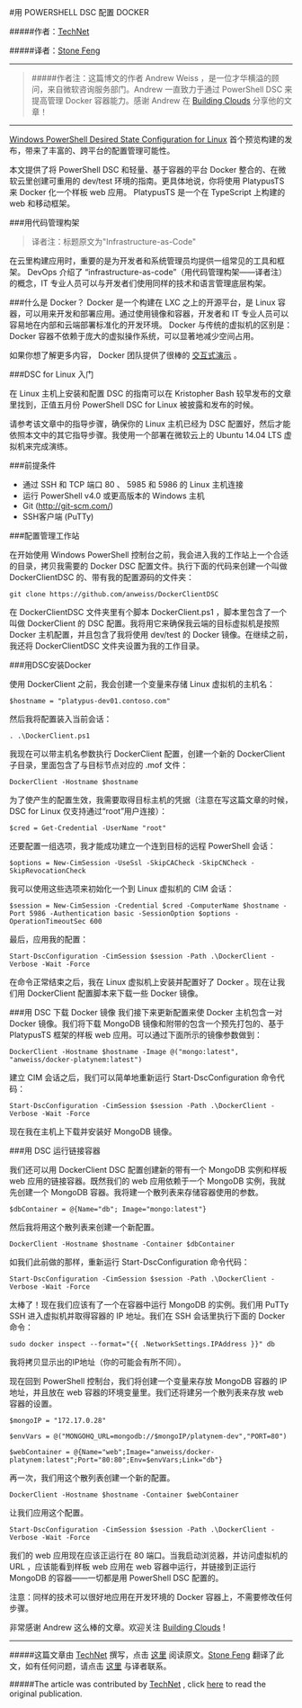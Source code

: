#用 POWERSHELL DSC 配置 DOCKER

#####作者：[TechNet](https://twitter.com/MS_ITPro)

#####译者：[Stone Feng](http://blog.csdn.net/stonefeng)
***
> #####作者注：这篇博文的作者 Andrew Weiss ，是一位才华横溢的顾问，来自微软咨询服务部门。Andrew 一直致力于通过 PowerShell DSC 来提高管理 Docker 容器能力。感谢 Andrew 在 [Building Clouds](http://aka.ms/buildingclouds) 分享他的文章！

***
[Windows PowerShell Desired State Configuration for Linux](https://github.com/MSFTOSSMgmt/WPSDSCLinux) 首个预览构建的发布，带来了丰富的、跨平台的配置管理可能性。

本文提供了将 PowerShell DSC 和轻量、基于容器的平台 Docker 整合的、在微软云里创建可重用的 dev/test 环境的指南。更具体地说，你将使用 PlatypusTS 来 Docker 化一个样板 web 应用。 PlatypusTS 是一个在 TypeScript 上构建的 web 和移动框架。

###用代码管理构架

>译者注：标题原文为"Infrastructure-as-Code"

在云里构建应用时，重要的是为开发者和系统管理员均提供一组常见的工具和框架。 DevOps 介绍了 “infrastructure-as-code”（用代码管理构架——译者注）的概念，IT 专业人员可以与开发者们使用同样的技术和语言管理底层构架。

###什么是 Docker？
Docker 是一个构建在 LXC 之上的开源平台，是 Linux 容器，可以用来开发和部署应用。通过使用镜像和容器，开发者和 IT 专业人员可以容易地在内部和云端部署标准化的开发环境。 Docker 与传统的虚拟机的区别是：Docker 容器不依赖于庞大的虚拟操作系统，可以显著地减少空间占用。

如果你想了解更多内容， Docker 团队提供了很棒的 [交互式演示](http://www.docker.com/tryit/) 。

###DSC for Linux 入门

在 Linux 主机上安装和配置 DSC 的指南可以在 Kristopher Bash 较早发布的文章里找到，正值五月份 PowerShell DSC for Linux 被披露和发布的时候。

请参考该文章中的指导步骤，确保你的 Linux 主机已经为 DSC 配置好，然后才能依照本文中的其它指导步骤。我使用一个部署在微软云上的 Ubuntu 14.04 LTS 虚拟机来完成演练。

###前提条件

- 通过 SSH 和 TCP 端口 80 、 5985 和 5986 的 Linux 主机连接
- 运行 PowerShell v4.0 或更高版本的 Windows 主机
- Git (http://git-scm.com/)
- SSH客户端 (PuTTy)

###配置管理工作站

在开始使用 Windows PowerShell 控制台之前，我会进入我的工作站上一个合适的目录，拷贝我需要的 Docker DSC 配置文件。执行下面的代码来创建一个叫做 DockerClientDSC 的、带有我的配置源码的文件夹：

`git clone https://github.com/anweiss/DockerClientDSC`

在 DockerClientDSC 文件夹里有个脚本 DockerClient.ps1 ，脚本里包含了一个叫做 DockerClient 的 DSC 配置。我将用它来确保我云端的目标虚拟机是按照 Docker 主机配置，并且包含了我将使用 dev/test 的 Docker 镜像。在继续之前，我还将 DockerClientDSC 文件夹设置为我的工作目录。

###用DSC安装Docker

使用 DockerClient 之前，我会创建一个变量来存储 Linux 虚拟机的主机名：

`$hostname = "platypus-dev01.contoso.com"`

 
然后我将配置装入当前会话：

`. .\DockerClient.ps1`

我现在可以带主机名参数执行 DockerClient 配置，创建一个新的 DockerClient 子目录，里面包含了与目标节点对应的 .mof 文件：

`DockerClient -Hostname $hostname`

 
为了使产生的配置生效，我需要取得目标主机的凭据（注意在写这篇文章的时候，DSC for Linux 仅支持通过“root”用户连接）：

`$cred = Get-Credential -UserName "root"`

 
还要配置一组选项，我才能成功建立一个连到目标的远程 PowerShell 会话：

```
$options = New-CimSession -UseSsl -SkipCACheck -SkipCNCheck -SkipRevocationCheck
```

我可以使用这些选项来初始化一个到 Linux 虚拟机的 CIM 会话：

```
$session = New-CimSession -Credential $cred -ComputerName $hostname -Port 5986 -Authentication basic -SessionOption $options -OperationTimeoutSec 600
```

最后，应用我的配置：

```
Start-DscConfiguration -CimSession $session -Path .\DockerClient -Verbose -Wait -Force
```
 
在命令正常结束之后，我在 Linux 虚拟机上安装并配置好了 Docker 。现在让我们用 DockerClient 配置脚本来下载一些 Docker 镜像。

###用 DSC 下载 Docker 镜像
我们接下来更新配置来使 Docker 主机包含一对 Docker 镜像。我们将下载 MongoDB 镜像和附带的包含一个预先打包的、基于 PlatypusTS 框架的样板 web 应用。可以通过下面所示的镜像参数做到：

```
DockerClient -Hostname $hostname -Image @("mongo:latest", "anweiss/docker-platynem:latest")
```
 
建立 CIM 会话之后，我们可以简单地重新运行 Start-DscConfiguration 命令代码：

```
Start-DscConfiguration -CimSession $session -Path .\DockerClient -Verbose -Wait -Force
```
 
现在我在主机上下载并安装好 MongoDB 镜像。

###用 DSC 运行链接容器

我们还可以用 DockerClient DSC 配置创建新的带有一个 MongoDB 实例和样板 web 应用的链接容器。既然我们的 web 应用依赖于一个 MongoDB 实例，我就先创建一个 MongoDB 容器。我将建一个散列表来存储容器使用的参数。

`$dbContainer = @{Name="db"; Image="mongo:latest"}`

然后我将用这个散列表来创建一个新配置。

`DockerClient -Hostname $hostname -Container $dbContainer`

 
如我们此前做的那样，重新运行 Start-DscConfiguration 命令代码：

```
Start-DscConfiguration -CimSession $session -Path .\DockerClient -Verbose -Wait -Force
```

太棒了！现在我们应该有了一个在容器中运行 MongoDB 的实例。我们用 PuTTy SSH 进入虚拟机并取得容器的 IP 地址。我们在 SSH 会话里执行下面的 Docker 命令：

```
sudo docker inspect --format="{{ .NetworkSettings.IPAddress }}" db 
```

我将拷贝显示出的IP地址（你的可能会有所不同）。

现在回到 PowerShell 控制台，我们将创建一个变量来存放 MongoDB 容器的 IP 地址，并且放在 web 容器的环境变量里。我们还将建另一个散列表来存放 web 容器的设置。

```
$mongoIP = "172.17.0.28"

$envVars = @("MONGOHQ_URL=mongodb://$mongoIP/platynem-dev","PORT=80")

$webContainer = @{Name="web";Image="anweiss/docker-platynem:latest";Port="80:80";Env=$envVars;Link="db"}

``` 

再一次，我们用这个散列表创建一个新的配置。

`DockerClient -Hostname $hostname -Container $webContainer`

让我们应用这个配置。

```
Start-DscConfiguration -CimSession $session -Path .\DockerClient -Verbose -Wait -Force
```
 

我们的 web 应用现在应该正运行在 80 端口。当我启动浏览器，并访问虚拟机的 URL ，应该能看到样板 web 应用在 web 容器中运行，并链接到正运行 MongoDB 的容器——一切都是用 PowerShell DSC 配置的。

注意：同样的技术可以很好地应用在开发环境的 Docker 容器上，不需要修改任何步骤。

非常感谢 Andrew 这么棒的文章。欢迎关注 [Building Clouds](https://twitter.com/Building_Clouds) !

***

#####这篇文章由 [TechNet](https://twitter.com/MS_ITPro) 撰写，点击 [这里](http://blogs.technet.com/b/privatecloud/archive/2014/07/17/configuring-docker-on-azure-with-powershell-dsc.aspx) 阅读原文。[Stone Feng](http://blog.csdn.net/stonefeng) 翻译了此文，如有任何问题，请点击 [这里](http://blog.csdn.net/stonefeng/article/details/38356259) 与译者联系。

#####The article was contributed by [TechNet](https://twitter.com/MS_ITPro) , click [here](http://blogs.technet.com/b/privatecloud/archive/2014/07/17/configuring-docker-on-azure-with-powershell-dsc.aspx) to read the original publication.

